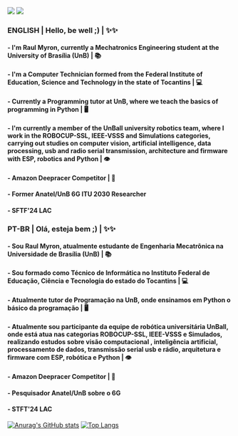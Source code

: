 [![](https://img.shields.io/badge/-@raulmyron-%231DA1F2?style=flat-square&logo=twitter&logoColor=ffffff)](https://twitter.com/raulmyron)
[![](https://img.shields.io/badge/-@raulmyron-%23181717?style=flat-square&logo=github)](https://github.com/raulmyron)

### ENGLISH | Hello, be well ;) | ✨✨
#### - I'm Raul Myron, currently a Mechatronics Engineering student at the University of Brasília (UnB) | 📚
#### - I'm a Computer Technician formed from the Federal Institute of Education, Science and Technology in the state of Tocantins | 💻
#### - Currently a Programming tutor at UnB, where we teach the basics of programming in Python | 🖥️
#### - I'm currently a member of the UnBall university robotics team, where I work in the ROBOCUP-SSL, IEEE-VSSS and Simulations categories, carrying out studies on computer vision, artificial intelligence, data processing, usb and radio serial transmission, architecture and firmware with ESP, robotics and Python | 👁️
#### - Amazon Deepracer Competitor | 🚗
#### - Former Anatel/UnB 6G ITU 2030 Researcher
#### - SFTF'24 LAC

### PT-BR | Olá, esteja bem ;) | ✨✨
#### - Sou Raul Myron, atualmente estudante de Engenharia Mecatrônica na Universidade de Brasília (UnB) | 📚
#### - Sou formado como Técnico de Informática no Instituto Federal de Educação, Ciência e Tecnologia do estado do Tocantins | 💻
#### - Atualmente tutor de Programação na UnB, onde ensinamos em Python o básico da programação | 🖥️
#### - Atualmente sou participante da equipe de robótica universitária UnBall, onde está atua nas categorias ROBOCUP-SSL, IEEE-VSSS e Simulados, realizando estudos sobre visão computacional , inteligência artificial, processamento de dados, transmissão serial usb e rádio, arquitetura e firmware com ESP, robótica e Python | 👁️
#### - Amazon Deepracer Competitor | 🚗
#### - Pesquisador Anatel/UnB sobre o 6G  
#### - STFT'24 LAC

[![Anurag's GitHub stats](https://github-readme-stats.vercel.app/api?username=raulmyron)](https://github.com/anuraghazra/github-readme-stats)
[![Top Langs](https://github-readme-stats.vercel.app/api/top-langs/?username=raulmyron&layout=compact)](https://github.com/anuraghazra/github-readme-stats)
